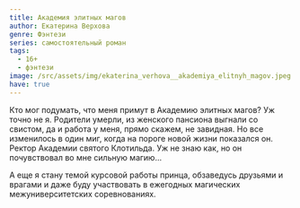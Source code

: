 ```yaml
---
title: Академия элитных магов
author: Екатерина Верхова
genre: Фэнтези
series: самостоятельный роман
tags:
  - 16+
  - фэнтези
image: /src/assets/img/ekaterina_verhova__akademiya_elitnyh_magov.jpeg
have: true
---
```

Кто мог подумать, что меня примут в Академию элитных магов? Уж точно не я. Родители умерли, из женского пансиона выгнали со свистом, да и работа у меня, прямо скажем, не завидная. Но все изменилось в один миг, когда на пороге новой жизни показался он. Ректор Академии святого Клотильда. Уж не знаю как, но он почувствовал во мне сильную магию...

А еще я стану темой курсовой работы принца, обзаведусь друзьями и врагами и даже буду участвовать в ежегодных магических межуниверситетских соревнованиях.
